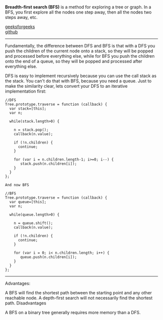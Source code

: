 **Breadth-first search (BFS)** is a method for exploring a tree or graph. In a BFS, you first explore all the nodes one step away, then all the nodes two steps away, etc.

[geeksforgeeks](https://www.geeksforgeeks.org/breadth-first-search-or-bfs-for-a-graph/)  
[github](https://github.com/trekhleb/javascript-algorithms/tree/master/src/algorithms/graph/breadth-first-search)  
___ 
Fundamentally, the difference between DFS and BFS is that with a DFS you push the children of the current node onto a stack, so they will be popped and processed before everything else, while for BFS you push the children onto the end of a queue, so they will be popped and processed after everything else.

DFS is easy to implement recursively because you can use the call stack as the stack. You can't do that with BFS, because you need a queue. Just to make the similarity clear, lets convert your DFS to an iterative implementation first:
```
//DFS
Tree.prototype.traverse = function (callback) {
  var stack=[this];
  var n;

  while(stack.length>0) {

    n = stack.pop();
    callback(n.value);

    if (!n.children) {
      continue;
    }

    for (var i = n.children.length-1; i>=0; i--) {
       stack.push(n.children[i]);
    }
  }
};
```
```
And now BFS

//BFS
Tree.prototype.traverse = function (callback) {
  var queue=[this];
  var n;

  while(queue.length>0) {

    n = queue.shift();
    callback(n.value);

    if (!n.children) {
      continue;
    }

    for (var i = 0; i< n.children.length; i++) {
       queue.push(n.children[i]);
    }
  }
};
```
___ 




Advantages:

A BFS will find the shortest path between the starting point and any other reachable node. A depth-first search will not necessarily find the shortest path.
Disadvantages

A BFS on a binary tree generally requires more memory than a DFS.